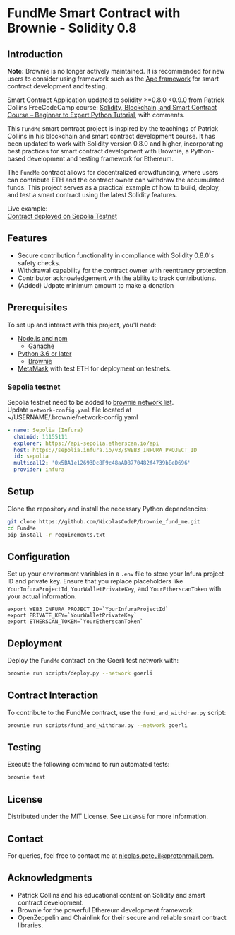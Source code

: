 # FundMe Smart Contract with Brownie - Solidity 0.8

## Introduction

**Note:** Brownie is no longer actively maintained. It is recommended for new users to consider using framework such as the [Ape framework](https://github.com/ApeWorX/ape) for smart contract development and testing.

Smart Contract Application updated to solidity >=0.8.0 <0.9.0 from Patrick Collins FreeCodeCamp course: [Solidity, Blockchain, and Smart Contract Course – Beginner to Expert Python Tutorial](https://www.youtube.com/watch?v=M576WGiDBdQ&t=27270s), with comments.

This `FundMe` smart contract project is inspired by the teachings of Patrick Collins in his blockchain and smart contract development course. It has been updated to work with Solidity version 0.8.0 and higher, incorporating best practices for smart contract development with Brownie, a Python-based development and testing framework for Ethereum.

The `FundMe` contract allows for decentralized crowdfunding, where users can contribute ETH and the contract owner can withdraw the accumulated funds. This project serves as a practical example of how to build, deploy, and test a smart contract using the latest Solidity features.

Live example:  
[Contract deployed on Sepolia Testnet](https://sepolia.etherscan.io/address/0x6DDC7937AA93953CD5549c5465e5e38ABaB56Ec8)

## Features

- Secure contribution functionality in compliance with Solidity 0.8.0's safety checks.
- Withdrawal capability for the contract owner with reentrancy protection.
- Contributor acknowledgement with the ability to track contributions.
- (Added) Udpate minimum amount to make a donation

## Prerequisites

To set up and interact with this project, you'll need:

- [Node.js and npm](https://nodejs.org/)
  - [Ganache](https://github.com/trufflesuite/ganache)
- [Python 3.6 or later](https://www.python.org/downloads/)
  - [Brownie](https://eth-brownie.readthedocs.io/en/stable/install.html)
- [MetaMask](https://metamask.io) with test ETH for deployment on testnets.

### Sepolia testnet

Sepolia testnet need to be added to [brownie network list](https://ethereum.stackexchange.com/questions/147238/infura-network-support-for-sepollia-in-brownie).  
Update `network-config.yaml` file located at ~/USERNAME/.brownie/network-config.yaml

```yaml
- name: Sepolia (Infura)
  chainid: 11155111
  explorer: https://api-sepolia.etherscan.io/api
  host: https://sepolia.infura.io/v3/$WEB3_INFURA_PROJECT_ID
  id: sepolia
  multicall2: '0x5BA1e12693Dc8F9c48aAD8770482f4739bEeD696'
  provider: infura
```

## Setup

Clone the repository and install the necessary Python dependencies:

```bash
git clone https://github.com/NicolasCodeP/brownie_fund_me.git
cd FundMe
pip install -r requirements.txt
```

## Configuration

Set up your environment variables in a `.env` file to store your Infura project ID and private key.
Ensure that you replace placeholders like `YourInfuraProjectId`, `YourWalletPrivateKey`, and `YourEtherscanToken` with your actual information.

```plaintext
export WEB3_INFURA_PROJECT_ID=`YourInfuraProjectId`
export PRIVATE_KEY=`YourWalletPrivateKey`
export ETHERSCAN_TOKEN=`YourEtherscanToken`
```

## Deployment

Deploy the `FundMe` contract on the Goerli test network with:

```bash
brownie run scripts/deploy.py --network goerli
```

## Contract Interaction

To contribute to the FundMe contract, use the `fund_and_withdraw.py` script:

```bash
brownie run scripts/fund_and_withdraw.py --network goerli
```

## Testing

Execute the following command to run automated tests:

```bash
brownie test
```

## License

Distributed under the MIT License. See `LICENSE` for more information.

## Contact

For queries, feel free to contact me at <nicolas.peteuil@protonmail.com>.

## Acknowledgments

- Patrick Collins and his educational content on Solidity and smart contract development.
- Brownie for the powerful Ethereum development framework.
- OpenZeppelin and Chainlink for their secure and reliable smart contract libraries.

```note
 ```
